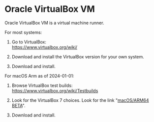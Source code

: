 # Oracle VirtualBox VM

Oracle VirtualBox VM is a virtual machine runner.

For most systems:

1. Go to VirtualBox:<br>https://www.virtualbox.org/wiki/

2. Download and install the VirtualBox version for your own system.

3. Download and install.

For macOS Arm as of 2024-01-01:

1. Browse VirtualBox test builds:<br>https://www.virtualbox.org/wiki/Testbuilds

2. Look for the VirtualBox 7 choices. Look for the link "[macOS/ARM64 BETA](https://www.virtualbox.org/download/testcase/VirtualBox-7.0.13_BETA4-160845-macOSArm64.dmg)". 

3. Download and install.
